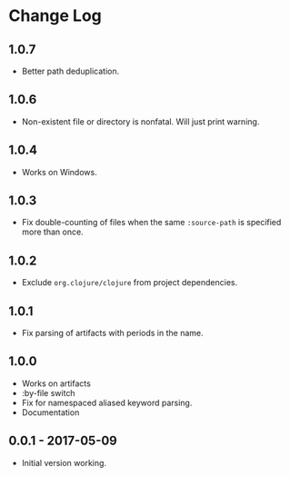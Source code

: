 # Change Log

## 1.0.7

* Better path deduplication.

## 1.0.6

* Non-existent file or directory is nonfatal.  Will just print warning.

## 1.0.4

* Works on Windows.

## 1.0.3

* Fix double-counting of files when the same `:source-path` is specified more than
  once.

## 1.0.2

* Exclude `org.clojure/clojure` from project dependencies.

## 1.0.1

* Fix parsing of artifacts with periods in the name.

## 1.0.0

* Works on artifacts
* :by-file switch
* Fix for namespaced aliased keyword parsing.
* Documentation

## 0.0.1 - 2017-05-09

* Initial version working.
